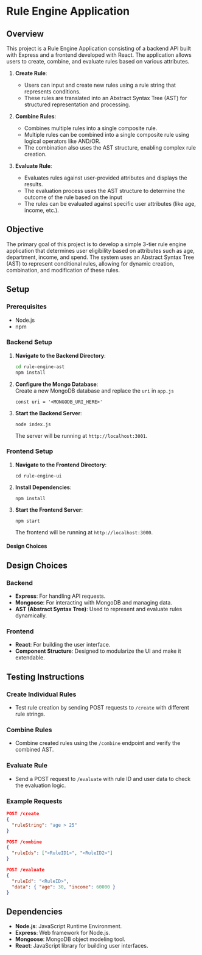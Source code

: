 # Rule Engine Application

## Overview

This project is a Rule Engine Application consisting of a backend API built with Express and a frontend developed with React. The application allows users to create, combine, and evaluate rules based on various attributes.

1. **Create Rule**:
    - Users can input and create new rules using a rule string that represents conditions.
    - These rules are translated into an Abstract Syntax Tree (AST) for structured representation and processing.
    
2. **Combine Rules**:
    - Combines multiple rules into a single composite rule.
    - Multiple rules can be combined into a single composite rule using logical operators like AND/OR.
    - The combination also uses the AST structure, enabling complex rule creation.

3. **Evaluate Rule**:
    - Evaluates rules against user-provided attributes and displays the results.
    - The evaluation process uses the AST structure to determine the outcome of the rule based on the input
    - The rules can be evaluated against specific user attributes (like age, income, etc.).

## Objective

The primary goal of this project is to develop a simple 3-tier rule engine application that determines user eligibility based on attributes such as age, department, income, and spend. The system uses an Abstract Syntax Tree (AST) to represent conditional rules, allowing for dynamic creation, combination, and modification of these rules.

## Setup

### Prerequisites

- Node.js
- npm 

### Backend Setup

1. **Navigate to the Backend Directory**:

   ```bash
   cd rule-engine-ast
   npm install
   ```

2. **Configure the Mongo Database**:\
  Create a new MongoDB database and replace the `uri` in `app.js`

    ```
    const uri = '<MONGODB_URI_HERE>'
    ```

3. **Start the Backend Server**:

   ```
   node index.js
   ```

   The server will be running at `http://localhost:3001`.

### Frontend Setup

1. **Navigate to the Frontend Directory**:

    ```
    cd rule-engine-ui
    ```

2. **Install Dependencies**:

    ```
    npm install
    ```

3. **Start the Frontend Server**:

    ```
    npm start
    ```

    The frontend will be running at `http://localhost:3000`.

#### **Design Choices**

## Design Choices

### Backend

- **Express**: For handling API requests.
- **Mongoose**: For interacting with MongoDB and managing data.
- **AST (Abstract Syntax Tree)**: Used to represent and evaluate rules dynamically.

### Frontend

- **React**: For building the user interface.
- **Component Structure**: Designed to modularize the UI and make it extendable.

## Testing Instructions

### Create Individual Rules

- Test rule creation by sending POST requests to `/create` with different rule strings.

### Combine Rules

- Combine created rules using the `/combine` endpoint and verify the combined AST.

### Evaluate Rule

- Send a POST request to `/evaluate` with rule ID and user data to check the evaluation logic.

### Example Requests

```json
POST /create
{
  "ruleString": "age > 25"
}

POST /combine
{
  "ruleIds": ["<RuleID1>", "<RuleID2>"]
}

POST /evaluate
{
  "ruleId": "<RuleID>",
  "data": { "age": 30, "income": 60000 }
}
```


## Dependencies

- **Node.js**: JavaScript Runtime Environment.
- **Express**: Web framework for Node.js.
- **Mongoose**: MongoDB object modeling tool.
- **React**: JavaScript library for building user interfaces.
